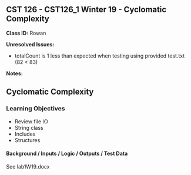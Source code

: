 ## CST 126 - CST126_1 Winter 19 - Cyclomatic Complexity

**Class ID:** Rowan

**Unresolved Issues:**
+ totalCount is 1 less than expected when testing using provided test.txt (82 < 83)

**Notes:**



## Cyclomatic Complexity

### Learning Objectives

+  Review file IO
+  String class
+  Includes
+  Structures

#### Background / Inputs / Logic / Outputs / Test Data

See lab1W19.docx

